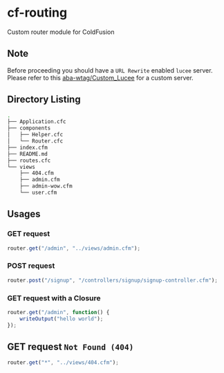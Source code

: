 # cf-routing
Custom router module for ColdFusion

## Note

Before proceeding you should have a `URL Rewrite` enabled `lucee` server. Please refer to this [aba-wtag/Custom_Lucee](https://github.com/aba-wtag/Custom_Lucee) for a custom server.

## Directory Listing

```bash
.
├── Application.cfc
├── components
│   ├── Helper.cfc
│   └── Router.cfc
├── index.cfm
├── README.md
├── routes.cfc
└── views
    ├── 404.cfm
    ├── admin.cfm
    ├── admin-wow.cfm
    └── user.cfm
```



## Usages

### GET request

```js
router.get("/admin", "../views/admin.cfm");
```

### POST request

```js
router.post("/signup", "/controllers/signup/signup-controller.cfm");
```

### GET request with a Closure

```js
router.get("/admin", function() {
	writeOutput("hello world");
});
```

## GET request `Not Found (404)`

```js
router.get("*", "../views/404.cfm");
```



